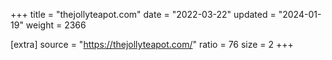 +++
title = "thejollyteapot.com"
date = "2022-03-22"
updated = "2024-01-19"
weight = 2366

[extra]
source = "https://thejollyteapot.com/"
ratio = 76
size = 2
+++
